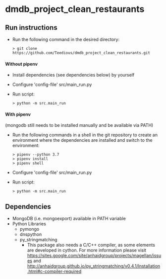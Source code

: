 # dmdb_project_clean_restaurants

## Run instructions
- Run the following command in the desired directory:

      > git clone https://github.com/Teedious/dmdb_project_clean_restaurants.git
#### Without pipenv

- Install dependencies (see dependencies below) by yourself
- Configure 'config-file' src/main_run.py
- Run script:

      > python -m src.main_run
      
#### With pipenv
(mongodb still needs to be installed manually and be available via PATH)
- Run the following commands in a shell in the git repository to create an 
environment where the dependencies are installed and switch to the environment:

      > pipenv --python 3.7
      > pipenv install
      > pipenv shell
- Configure 'config-file' src/main_run.py
- Run script:

      > python -m src.main_run

## Dependencies
- MongoDB (i.e. mongoexport) available in PATH variable
- Python Libraries
  - pymongo
  - dnspython
  - py_stringmatching
    - This package also needs a C/C++ compiler, as some elements are developed in cython. For
      more information please visit
      https://sites.google.com/site/anhaidgroup/projects/magellan/issues and 
      http://anhaidgroup.github.io/py_stringmatching/v0.4.1/Installation.html#c-compiler-required
    
